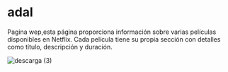 # adal
Pagina wep,esta página proporciona información sobre varias películas disponibles en Netflix. Cada película tiene su propia sección con detalles como título, descripción y duración. 


![descarga (3)](https://github.com/adal23agu/adal/assets/100255499/f4b02d20-835d-441c-be1a-dc1a05a95a7e)

